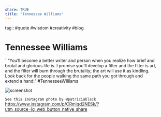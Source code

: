 ```yaml
---
share: TRUE
title: "Tennessee Williams"
---
```



tag:: #quote #wisdom #creativity #blog 

# Tennessee Williams 
` “You’ll become a better writer and person when you realize how brief and brutal and glorious life is. I promise you’ll develop a filter and the filter is art, and the filter will burn through the brutality; the art will use it as kindling. Look back for the people walking the same path you got through and extend a hand.” 
#TennesseeWilliams

![screenshot](https://external-content.duckduckgo.com/iu/?u=https%3A%2F%2Fi1.wp.com%2Fliterariness.org%2Fwp-content%2Fuploads%2F2019%2F05%2Fb34e0a88c5e31f8bcfe82a5efa07b384.jpg%3Fresize%3D700%252C1070%26ssl%3D1&f=1&nofb=1&ipt=c62911ae86e45ce6e7e3592fd265544b6a5f850e3990d259d081c824e38291f3&ipo=images)


` See this Instagram photo by @patriciablack
` https://www.instagram.com/p/CRmIqd2NESk/?utm_source=ig_web_button_native_share
